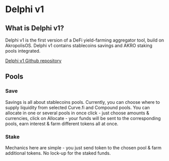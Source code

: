 # Delphi v1

## What is Delphi v1?

Delphi v1 is the first version of a DeFi yield-farming aggregator tool, build on AkropolisOS. Delphi v1 contains stablecoins savings and AKRO staking pools integrated.

[Delphi v1 Github repository](https://github.com/akropolisio/delphi)

## Pools

### Save

Savings is all about stablecoins pools. Currently, you can choose where to supply liquidity from selected Curve.fi and Compound pools. You can allocate in one or several pools in once click - just choose amounts & currencies, click on Allocate - your funds will be sent to the corresponding pools, earn interest & farm different tokens all at once.

### Stake

Mechanics here are simple - you just send token to the chosen pool & farm additional tokens. No lock-up for the staked funds.